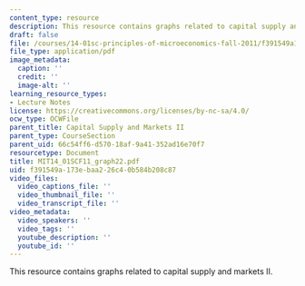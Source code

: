 ```yaml
---
content_type: resource
description: This resource contains graphs related to capital supply and markets II.
draft: false
file: /courses/14-01sc-principles-of-microeconomics-fall-2011/f391549a173ebaa226c40b584b208c87_MIT14_01SCF11_graph22.pdf
file_type: application/pdf
image_metadata:
  caption: ''
  credit: ''
  image-alt: ''
learning_resource_types:
- Lecture Notes
license: https://creativecommons.org/licenses/by-nc-sa/4.0/
ocw_type: OCWFile
parent_title: Capital Supply and Markets II
parent_type: CourseSection
parent_uid: 66c54ff6-d570-18af-9a41-352ad16e70f7
resourcetype: Document
title: MIT14_01SCF11_graph22.pdf
uid: f391549a-173e-baa2-26c4-0b584b208c87
video_files:
  video_captions_file: ''
  video_thumbnail_file: ''
  video_transcript_file: ''
video_metadata:
  video_speakers: ''
  video_tags: ''
  youtube_description: ''
  youtube_id: ''
---
```

This resource contains graphs related to capital supply and markets II.